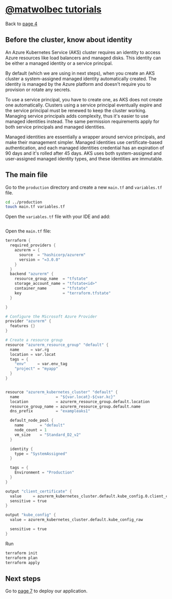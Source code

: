 # [@matwolbec tutorials](https://matwolbec.github.io/tutorials/)

Back to [page 4](terraform-azure-4.md)

## Before the cluster, know about identity
An Azure Kubernetes Service (AKS) cluster requires an identity to access Azure resources like load balancers and managed disks.
This identity can be either a managed identity or a service principal.

By default (which we are using in next steps), when you create an AKS cluster a system-assigned managed identity automatically created.
The identity is managed by the Azure platform and doesn't require you to provision or rotate any secrets. 

To use a service principal, you have to create one, as AKS does not create one automatically.
Clusters using a service principal eventually expire and the service principal must be renewed to keep the cluster working.
Managing service principals adds complexity, thus it's easier to use managed identities instead.
The same permission requirements apply for both service principals and managed identities.

Managed identities are essentially a wrapper around service principals, and make their management simpler.
Managed identities use certificate-based authentication, and each managed identities credential has an expiration of 90 days and it's rolled after 45 days.
AKS uses both system-assigned and user-assigned managed identity types, and these identities are immutable.

## The main file

Go to the ```production``` directory and create a new ```main.tf``` and ```variables.tf``` file.
```bash
cd ../production
touch main.tf variables.tf
```



Open the ```variables.tf``` file with your IDE and add:
```s

```


Open the ```main.tf``` file:
```s
terraform {
  required_providers {
    azurerm = {
      source  = "hashicorp/azurerm"
      version = "=3.0.0"
    }
  }
  backend "azurerm" {
    resource_group_name  = "tfstate"
    storage_account_name = "tfstate<id>"
    container_name       = "tfstate"
    key                  = "terraform.tfstate"
  }

}

# Configure the Microsoft Azure Provider
provider "azurerm" {
  features {}
}

# Create a resource group
resource "azurerm_resource_group" "default" {
  name     = var.rg
  location = var.locat
  tags = {
    "env"     = var.env_tag
    "project" = "myapp"
  }
}


resource "azurerm_kubernetes_cluster" "default" {
  name                = "${var.locat}-${var.kc}"
  location            = azurerm_resource_group.default.location
  resource_group_name = azurerm_resource_group.default.name
  dns_prefix          = "exampleaks1"

  default_node_pool {
    name       = "default"
    node_count = 1
    vm_size    = "Standard_D2_v2"
  }

  identity {
    type = "SystemAssigned"
  }

  tags = {
    Environment = "Production"
  }
}

output "client_certificate" {
  value     = azurerm_kubernetes_cluster.default.kube_config.0.client_certificate
  sensitive = true
}

output "kube_config" {
  value = azurerm_kubernetes_cluster.default.kube_config_raw

  sensitive = true
}
```

Run
```bash
terraform init
terraform plan
terraform apply
```

## Next steps

Go to [page 7](terraform-azure-7.md) to deploy our application.
